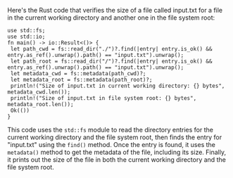 Here's the Rust code that verifies the size of a file called input.txt for a file in the current working directory and another one in the file system root:
```
use std::fs;
use std::io;
fn main() -> io::Result<()> {
 let path_cwd = fs::read_dir("./")?.find(|entry| entry.is_ok() && entry.as_ref().unwrap().path() == "input.txt").unwrap();
 let path_root = fs::read_dir("/")?.find(|entry| entry.is_ok() && entry.as_ref().unwrap().path() == "input.txt").unwrap();
 let metadata_cwd = fs::metadata(path_cwd)?;
 let metadata_root = fs::metadata(path_root)?;
 println!("Size of input.txt in current working directory: {} bytes", metadata_cwd.len());
 println!("Size of input.txt in file system root: {} bytes", metadata_root.len());
 Ok(())
}
```
This code uses the `std::fs` module to read the directory entries for the current working directory and the file system root, then finds the entry for "input.txt" using the `find()` method. Once the entry is found, it uses the `metadata()` method to get the metadata of the file, including its size. Finally, it prints out the size of the file in both the current working directory and the file system root.

